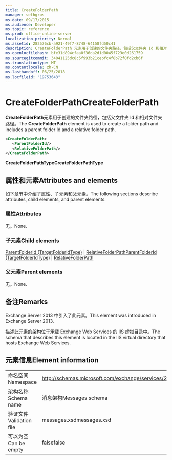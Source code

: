 ```yaml
---
title: CreateFolderPath
manager: sethgros
ms.date: 09/17/2015
ms.audience: Developer
ms.topic: reference
ms.prod: office-online-server
localization_priority: Normal
ms.assetid: 282576cb-a921-49f7-8748-64158fd50c41
description: CreateFolderPath 元素用于创建的文件夹路径，包括父文件夹 Id 和相对文件夹路径。
ms.openlocfilehash: bfe31d894cfaa0f36da2d1d0045f723e0d261759
ms.sourcegitcommit: 34041125dc8c5f993b21cebfc4f8b72f0fd2cb6f
ms.translationtype: MT
ms.contentlocale: zh-CN
ms.lasthandoff: 06/25/2018
ms.locfileid: "19753643"
---
```

# <a name="createfolderpath"></a><span data-ttu-id="b6860-103">CreateFolderPath</span><span class="sxs-lookup"><span data-stu-id="b6860-103">CreateFolderPath</span></span>

<span data-ttu-id="b6860-104">**CreateFolderPath**元素用于创建的文件夹路径，包括父文件夹 Id 和相对文件夹路径。</span><span class="sxs-lookup"><span data-stu-id="b6860-104">The **CreateFolderPath** element is used to create a folder path and includes a parent folder Id and a relative folder path.</span></span> 
  
```XML
<CreateFolderPath>
   <ParentFolderId/>
   <RelativeFolderPath/>
</CreateFolderPath>
```

 <span data-ttu-id="b6860-105">**CreateFolderPathType**</span><span class="sxs-lookup"><span data-stu-id="b6860-105">**CreateFolderPathType**</span></span>
## <a name="attributes-and-elements"></a><span data-ttu-id="b6860-106">属性和元素</span><span class="sxs-lookup"><span data-stu-id="b6860-106">Attributes and elements</span></span>

<span data-ttu-id="b6860-107">如下章节中介绍了属性、子元素和父元素。</span><span class="sxs-lookup"><span data-stu-id="b6860-107">The following sections describe attributes, child elements, and parent elements.</span></span>
  
### <a name="attributes"></a><span data-ttu-id="b6860-108">属性</span><span class="sxs-lookup"><span data-stu-id="b6860-108">Attributes</span></span>

<span data-ttu-id="b6860-109">无。</span><span class="sxs-lookup"><span data-stu-id="b6860-109">None.</span></span>
  
### <a name="child-elements"></a><span data-ttu-id="b6860-110">子元素</span><span class="sxs-lookup"><span data-stu-id="b6860-110">Child elements</span></span>

<span data-ttu-id="b6860-111">[ParentFolderId (TargetFolderIdType)](parentfolderid-targetfolderidtype.md) | [RelativeFolderPath](relativefolderpath.md)</span><span class="sxs-lookup"><span data-stu-id="b6860-111">[ParentFolderId (TargetFolderIdType)](parentfolderid-targetfolderidtype.md) | [RelativeFolderPath](relativefolderpath.md)</span></span>
  
### <a name="parent-elements"></a><span data-ttu-id="b6860-112">父元素</span><span class="sxs-lookup"><span data-stu-id="b6860-112">Parent elements</span></span>

<span data-ttu-id="b6860-113">无。</span><span class="sxs-lookup"><span data-stu-id="b6860-113">None.</span></span>
  
## <a name="remarks"></a><span data-ttu-id="b6860-114">备注</span><span class="sxs-lookup"><span data-stu-id="b6860-114">Remarks</span></span>

<span data-ttu-id="b6860-115">Exchange Server 2013 中引入了此元素。</span><span class="sxs-lookup"><span data-stu-id="b6860-115">This element was introduced in Exchange Server 2013.</span></span>
  
<span data-ttu-id="b6860-116">描述此元素的架构位于承载 Exchange Web Services 的 IIS 虚拟目录中。</span><span class="sxs-lookup"><span data-stu-id="b6860-116">The schema that describes this element is located in the IIS virtual directory that hosts Exchange Web Services.</span></span>
  
## <a name="element-information"></a><span data-ttu-id="b6860-117">元素信息</span><span class="sxs-lookup"><span data-stu-id="b6860-117">Element information</span></span>

|||
|:-----|:-----|
|<span data-ttu-id="b6860-118">命名空间</span><span class="sxs-lookup"><span data-stu-id="b6860-118">Namespace</span></span>  <br/> |http://schemas.microsoft.com/exchange/services/2006/messages  <br/> |
|<span data-ttu-id="b6860-119">架构名称</span><span class="sxs-lookup"><span data-stu-id="b6860-119">Schema name</span></span>  <br/> |<span data-ttu-id="b6860-120">消息架构</span><span class="sxs-lookup"><span data-stu-id="b6860-120">Messages schema</span></span>  <br/> |
|<span data-ttu-id="b6860-121">验证文件</span><span class="sxs-lookup"><span data-stu-id="b6860-121">Validation file</span></span>  <br/> |<span data-ttu-id="b6860-122">messages.xsd</span><span class="sxs-lookup"><span data-stu-id="b6860-122">messages.xsd</span></span>  <br/> |
|<span data-ttu-id="b6860-123">可以为空</span><span class="sxs-lookup"><span data-stu-id="b6860-123">Can be empty</span></span>  <br/> |<span data-ttu-id="b6860-124">false</span><span class="sxs-lookup"><span data-stu-id="b6860-124">false</span></span>  <br/> |
   

